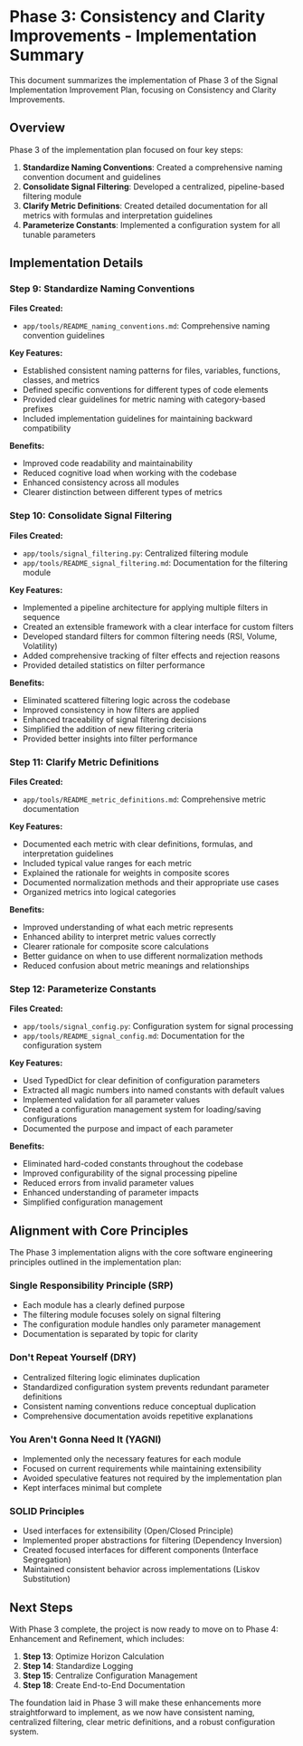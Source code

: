# Phase 3: Consistency and Clarity Improvements - Implementation Summary

This document summarizes the implementation of Phase 3 of the Signal Implementation Improvement Plan, focusing on Consistency and Clarity Improvements.

## Overview

Phase 3 of the implementation plan focused on four key steps:

1. **Standardize Naming Conventions**: Created a comprehensive naming convention document and guidelines
2. **Consolidate Signal Filtering**: Developed a centralized, pipeline-based filtering module
3. **Clarify Metric Definitions**: Created detailed documentation for all metrics with formulas and interpretation guidelines
4. **Parameterize Constants**: Implemented a configuration system for all tunable parameters

## Implementation Details

### Step 9: Standardize Naming Conventions

**Files Created:**
- `app/tools/README_naming_conventions.md`: Comprehensive naming convention guidelines

**Key Features:**
- Established consistent naming patterns for files, variables, functions, classes, and metrics
- Defined specific conventions for different types of code elements
- Provided clear guidelines for metric naming with category-based prefixes
- Included implementation guidelines for maintaining backward compatibility

**Benefits:**
- Improved code readability and maintainability
- Reduced cognitive load when working with the codebase
- Enhanced consistency across all modules
- Clearer distinction between different types of metrics

### Step 10: Consolidate Signal Filtering

**Files Created:**
- `app/tools/signal_filtering.py`: Centralized filtering module
- `app/tools/README_signal_filtering.md`: Documentation for the filtering module

**Key Features:**
- Implemented a pipeline architecture for applying multiple filters in sequence
- Created an extensible framework with a clear interface for custom filters
- Developed standard filters for common filtering needs (RSI, Volume, Volatility)
- Added comprehensive tracking of filter effects and rejection reasons
- Provided detailed statistics on filter performance

**Benefits:**
- Eliminated scattered filtering logic across the codebase
- Improved consistency in how filters are applied
- Enhanced traceability of signal filtering decisions
- Simplified the addition of new filtering criteria
- Provided better insights into filter performance

### Step 11: Clarify Metric Definitions

**Files Created:**
- `app/tools/README_metric_definitions.md`: Comprehensive metric documentation

**Key Features:**
- Documented each metric with clear definitions, formulas, and interpretation guidelines
- Included typical value ranges for each metric
- Explained the rationale for weights in composite scores
- Documented normalization methods and their appropriate use cases
- Organized metrics into logical categories

**Benefits:**
- Improved understanding of what each metric represents
- Enhanced ability to interpret metric values correctly
- Clearer rationale for composite score calculations
- Better guidance on when to use different normalization methods
- Reduced confusion about metric meanings and relationships

### Step 12: Parameterize Constants

**Files Created:**
- `app/tools/signal_config.py`: Configuration system for signal processing
- `app/tools/README_signal_config.md`: Documentation for the configuration system

**Key Features:**
- Used TypedDict for clear definition of configuration parameters
- Extracted all magic numbers into named constants with default values
- Implemented validation for all parameter values
- Created a configuration management system for loading/saving configurations
- Documented the purpose and impact of each parameter

**Benefits:**
- Eliminated hard-coded constants throughout the codebase
- Improved configurability of the signal processing pipeline
- Reduced errors from invalid parameter values
- Enhanced understanding of parameter impacts
- Simplified configuration management

## Alignment with Core Principles

The Phase 3 implementation aligns with the core software engineering principles outlined in the implementation plan:

### Single Responsibility Principle (SRP)
- Each module has a clearly defined purpose
- The filtering module focuses solely on signal filtering
- The configuration module handles only parameter management
- Documentation is separated by topic for clarity

### Don't Repeat Yourself (DRY)
- Centralized filtering logic eliminates duplication
- Standardized configuration system prevents redundant parameter definitions
- Consistent naming conventions reduce conceptual duplication
- Comprehensive documentation avoids repetitive explanations

### You Aren't Gonna Need It (YAGNI)
- Implemented only the necessary features for each module
- Focused on current requirements while maintaining extensibility
- Avoided speculative features not required by the implementation plan
- Kept interfaces minimal but complete

### SOLID Principles
- Used interfaces for extensibility (Open/Closed Principle)
- Implemented proper abstractions for filtering (Dependency Inversion)
- Created focused interfaces for different components (Interface Segregation)
- Maintained consistent behavior across implementations (Liskov Substitution)

## Next Steps

With Phase 3 complete, the project is now ready to move on to Phase 4: Enhancement and Refinement, which includes:

1. **Step 13**: Optimize Horizon Calculation
2. **Step 14**: Standardize Logging
3. **Step 15**: Centralize Configuration Management
4. **Step 18**: Create End-to-End Documentation

The foundation laid in Phase 3 will make these enhancements more straightforward to implement, as we now have consistent naming, centralized filtering, clear metric definitions, and a robust configuration system.